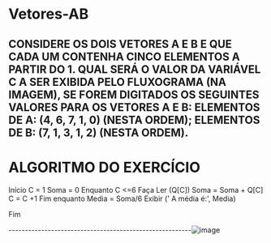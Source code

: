 # Vetores-AB
CONSIDERE OS DOIS VETORES A E B E QUE CADA UM CONTENHA CINCO ELEMENTOS A PARTIR DO 1. QUAL SERÁ O VALOR DA VARIÁVEL C A SER EXIBIDA PELO FLUXOGRAMA (NA IMAGEM), SE FOREM DIGITADOS OS SEGUINTES VALORES PARA OS VETORES A E B:  ELEMENTOS DE A: (4, 6, 7, 1, 0) (NESTA ORDEM); ELEMENTOS DE B: (7, 1, 3, 1, 2) (NESTA ORDEM).
------------------------------------------------------
# ALGORITMO DO EXERCÍCIO

Início
C = 1
Soma = 0
Enquanto C <=6 Faça
Ler (Q[C])
Soma = Soma + Q[C]
C = C +1
Fim enquanto
Media = Soma/6
Exibir (' A média é:', Media)

    
Fim


--------------------------------------------------------![image](https://user-images.githubusercontent.com/103973512/173419035-b81e7fdb-8feb-44bc-95f5-3ae2423b22f5.png)
